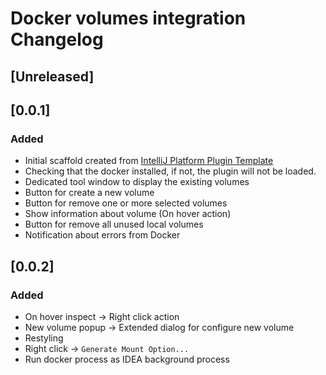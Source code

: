 <!-- Keep a Changelog guide -> https://keepachangelog.com -->

# Docker volumes integration Changelog

## [Unreleased]

## [0.0.1]
### Added
- Initial scaffold created from [IntelliJ Platform Plugin Template](https://github.com/JetBrains/intellij-platform-plugin-template)
- Checking that the docker installed, if not, the plugin will not be loaded.
- Dedicated tool window to display the existing volumes 
- Button for create a new volume
- Button for remove one or more selected volumes
- Show information about volume (On hover action)
- Button for remove all unused local volumes 
- Notification about errors from Docker

## [0.0.2]
### Added
- On hover inspect -> Right click action
- New volume popup -> Extended dialog for configure new volume
- Restyling
- Right click -> `Generate Mount Option...`
- Run docker process as IDEA background process
